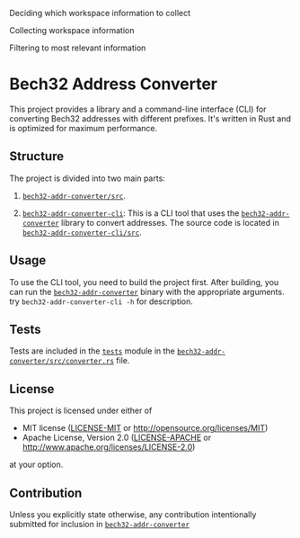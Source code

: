 Deciding which workspace information to collect

Collecting workspace information

Filtering to most relevant information

# Bech32 Address Converter

This project provides a library and a command-line interface (CLI) for converting Bech32 addresses with different prefixes. It's written in Rust and is optimized for maximum performance.

## Structure

The project is divided into two main parts:

1. [`bech32-addr-converter/src`](./bech32-addr-converter/src).

2. [``bech32-addr-converter-cli``](./bech32-addr-converter-cli): This is a CLI tool that uses the [``bech32-addr-converter``](./bech32-addr-converter) library to convert addresses. The source code is located in [`bech32-addr-converter-cli/src`](./bech32-addr-converter-cli/src).

## Usage

To use the CLI tool, you need to build the project first. After building, you can run the [``bech32-addr-converter``](./bech32-addr-converter) binary with the appropriate arguments. try `bech32-addr-converter-cli -h` for description.

## Tests

Tests are included in the [`tests`](./bech32-addr-converter/src/converter.rs) module in the [`bech32-addr-converter/src/converter.rs`](./bech32-addr-converter/src/converter.rs) file.

## License

This project is licensed under either of

- MIT license ([LICENSE-MIT](LICENSE) or http://opensource.org/licenses/MIT)
- Apache License, Version 2.0 ([LICENSE-APACHE](LICENSE) or http://www.apache.org/licenses/LICENSE-2.0)

at your option.

## Contribution

Unless you explicitly state otherwise, any contribution intentionally submitted for inclusion in [``bech32-addr-converter``](./bech32-addr-converter) 